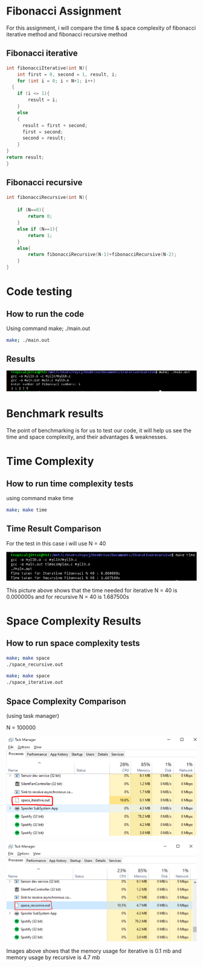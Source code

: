# Fibonacci Assignment

For this assignment, i will compare the time & space complexity of fibonacci iterative method and fibonacci recursive method

## Fibonacci iterative

```c
int fibonacciIterative(int N){
    int first = 0, second = 1, result, i;
    for (int i = 0; i < N+1; i++)
  {
    if (i <= 1){
        result = i;
    }
    else
    {
      result = first + second;
      first = second;
      second = result;
    }
}
return result;
}
```

## Fibonacci recursive

```c
int fibonacciRecursive(int N){
    
    if (N==0){
        return 0;
    }
    else if (N==1){
        return 1;
    }
    else{
        return fibonacciRecursive(N-1)+fibonacciRecursive(N-2);
    }
}
```

# Code testing

## How to run the code

Using command make; ./main.out

```bash
make; ./main.out
```

## Results

![Result](images/Result.png)

# Benchmark results

The point of benchmarking is for us to test our code, it will help us see the time and space complexity, and their advantages & weaknesses.

# Time Complexity

## How to run time complexity tests

using command make time

```bash
make; make time
```

## Time  Result Comparison

For the test in this case i will use N = 40

![TimeComplx](images/TimeComplex.png)

This picture above shows that the time needed for iterative N = 40 is 0.000000s and for recursive N = 40 is 1.687500s

# Space Complexity Results

## How to run space complexity tests

```bash
make; make space
./space_recursive.out
```

```bash
make; make space
./space_iterative.out
```

## Space Complexity Comparison

(using task manager)

N = 100000

![SpaceCmplx](images/spacecomplexIterative.png)

![SpaceCmplx](images/spacecomplexRecursive.png)

Images above shows that the memory usage for iterative is 0.1 mb and memory usage by recursive is 4.7 mb
